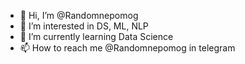 - 👋 Hi, I’m @Randomnepomog
- 👀 I’m interested in DS, ML, NLP
- 🌱 I’m currently learning Data Science
- 📫 How to reach me @Randomnepomog in telegram

<!---
Randomnepomog/Randomnepomog is a ✨ special ✨ repository because its `README.md` (this file) appears on your GitHub profile.
You can click the Preview link to take a look at your changes.
--->

